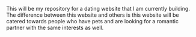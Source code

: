 This will be my repository for a dating website that I am currently building. 
The difference between this website and others is this website will be catered towards people who have pets and are 
looking for a romantic partner with the same interests as well.
